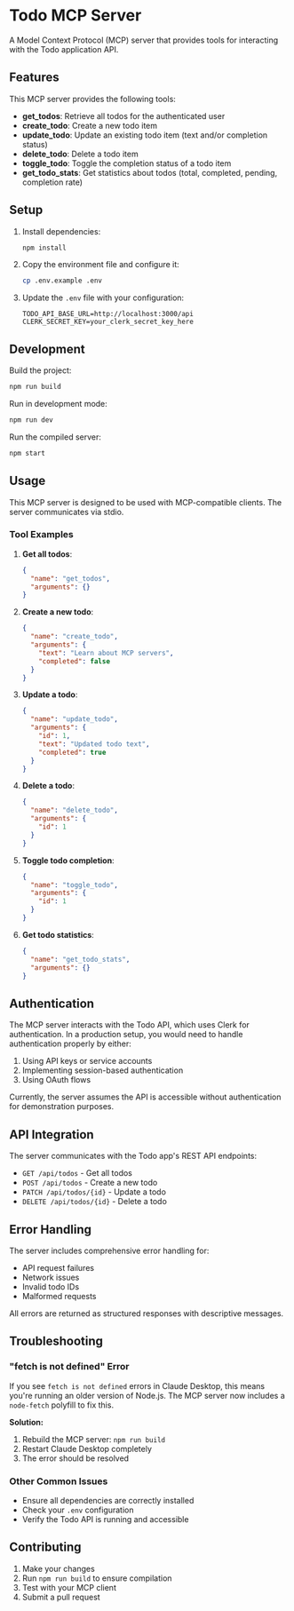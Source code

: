 # Todo MCP Server

A Model Context Protocol (MCP) server that provides tools for interacting with the Todo application API.

## Features

This MCP server provides the following tools:

- **get_todos**: Retrieve all todos for the authenticated user
- **create_todo**: Create a new todo item
- **update_todo**: Update an existing todo item (text and/or completion status)
- **delete_todo**: Delete a todo item
- **toggle_todo**: Toggle the completion status of a todo item
- **get_todo_stats**: Get statistics about todos (total, completed, pending, completion rate)

## Setup

1. Install dependencies:
   ```bash
   npm install
   ```

2. Copy the environment file and configure it:
   ```bash
   cp .env.example .env
   ```

3. Update the `.env` file with your configuration:
   ```
   TODO_API_BASE_URL=http://localhost:3000/api
   CLERK_SECRET_KEY=your_clerk_secret_key_here
   ```

## Development

Build the project:
```bash
npm run build
```

Run in development mode:
```bash
npm run dev
```

Run the compiled server:
```bash
npm start
```

## Usage

This MCP server is designed to be used with MCP-compatible clients. The server communicates via stdio.

### Tool Examples

1. **Get all todos**:
   ```json
   {
     "name": "get_todos",
     "arguments": {}
   }
   ```

2. **Create a new todo**:
   ```json
   {
     "name": "create_todo",
     "arguments": {
       "text": "Learn about MCP servers",
       "completed": false
     }
   }
   ```

3. **Update a todo**:
   ```json
   {
     "name": "update_todo",
     "arguments": {
       "id": 1,
       "text": "Updated todo text",
       "completed": true
     }
   }
   ```

4. **Delete a todo**:
   ```json
   {
     "name": "delete_todo",
     "arguments": {
       "id": 1
     }
   }
   ```

5. **Toggle todo completion**:
   ```json
   {
     "name": "toggle_todo",
     "arguments": {
       "id": 1
     }
   }
   ```

6. **Get todo statistics**:
   ```json
   {
     "name": "get_todo_stats",
     "arguments": {}
   }
   ```

## Authentication

The MCP server interacts with the Todo API, which uses Clerk for authentication. In a production setup, you would need to handle authentication properly by either:

1. Using API keys or service accounts
2. Implementing session-based authentication
3. Using OAuth flows

Currently, the server assumes the API is accessible without authentication for demonstration purposes.

## API Integration

The server communicates with the Todo app's REST API endpoints:

- `GET /api/todos` - Get all todos
- `POST /api/todos` - Create a new todo
- `PATCH /api/todos/{id}` - Update a todo
- `DELETE /api/todos/{id}` - Delete a todo

## Error Handling

The server includes comprehensive error handling for:
- API request failures
- Network issues
- Invalid todo IDs
- Malformed requests

All errors are returned as structured responses with descriptive messages.

## Troubleshooting

### "fetch is not defined" Error

If you see `fetch is not defined` errors in Claude Desktop, this means you're running an older version of Node.js. The MCP server now includes a `node-fetch` polyfill to fix this.

**Solution:**
1. Rebuild the MCP server: `npm run build`
2. Restart Claude Desktop completely
3. The error should be resolved

### Other Common Issues

- Ensure all dependencies are correctly installed
- Check your `.env` configuration
- Verify the Todo API is running and accessible

## Contributing

1. Make your changes
2. Run `npm run build` to ensure compilation
3. Test with your MCP client
4. Submit a pull request

